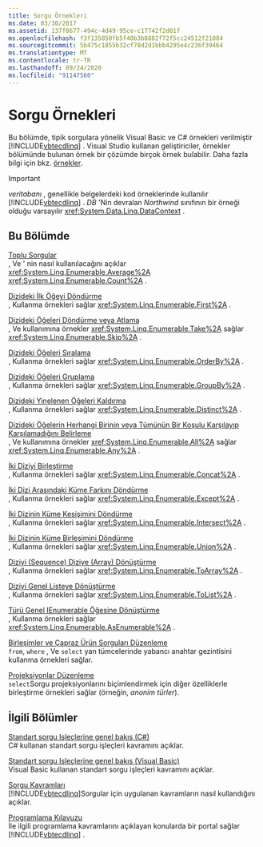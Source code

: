 ```yaml
---
title: Sorgu Örnekleri
ms.date: 03/30/2017
ms.assetid: 137f8677-494c-4d49-95ce-c17742f2d01f
ms.openlocfilehash: f3f135850fb5f40b3b8882f72f5cc24512f21084
ms.sourcegitcommit: 5b475c1855b32cf78d2d1bbb4295e4c236f39464
ms.translationtype: MT
ms.contentlocale: tr-TR
ms.lasthandoff: 09/24/2020
ms.locfileid: "91147560"
---
```

# <a name="query-examples"></a>Sorgu Örnekleri

Bu bölümde, tipik sorgulara yönelik Visual Basic ve C# örnekleri verilmiştir [!INCLUDE[vbtecdlinq](../../../../../../includes/vbtecdlinq-md.md)] . Visual Studio kullanan geliştiriciler, örnekler bölümünde bulunan örnek bir çözümde birçok örnek bulabilir. Daha fazla bilgi için bkz. [örnekler](samples.md).  
  
> [!IMPORTANT]
> *veritabanı* , genellikle belgelerdeki kod örneklerinde kullanılır [!INCLUDE[vbtecdlinq](../../../../../../includes/vbtecdlinq-md.md)] . *DB* 'Nin devralan *Northwind* sınıfının bir örneği olduğu varsayılır <xref:System.Data.Linq.DataContext> .  
  
## <a name="in-this-section"></a>Bu Bölümde  

 [Toplu Sorgular](aggregate-queries.md)  
 , Ve ' nin nasıl kullanılacağını açıklar <xref:System.Linq.Enumerable.Average%2A> <xref:System.Linq.Enumerable.Count%2A> .  
  
 [Dizideki İlk Öğeyi Döndürme](return-the-first-element-in-a-sequence.md)  
 , Kullanma örnekleri sağlar <xref:System.Linq.Enumerable.First%2A> .  
  
 [Dizideki Öğeleri Döndürme veya Atlama](return-or-skip-elements-in-a-sequence.md)  
 , Ve kullanımına örnekler <xref:System.Linq.Enumerable.Take%2A> sağlar <xref:System.Linq.Enumerable.Skip%2A> .  
  
 [Dizideki Öğeleri Sıralama](sort-elements-in-a-sequence.md)  
 , Kullanma örnekleri sağlar <xref:System.Linq.Enumerable.OrderBy%2A> .  
  
 [Dizideki Öğeleri Gruplama](group-elements-in-a-sequence.md)  
 , Kullanma örnekleri sağlar <xref:System.Linq.Enumerable.GroupBy%2A> .  
  
 [Dizideki Yinelenen Öğeleri Kaldırma](eliminate-duplicate-elements-from-a-sequence.md)  
 , Kullanma örnekleri sağlar <xref:System.Linq.Enumerable.Distinct%2A> .  
  
 [Dizideki Öğelerin Herhangi Birinin veya Tümünün Bir Koşulu Karşılayıp Karşılamadığını Belirleme](determine-if-any-or-all-elements-in-a-sequence-satisfy-a-condition.md)  
 , Ve kullanımına örnekler <xref:System.Linq.Enumerable.All%2A> sağlar <xref:System.Linq.Enumerable.Any%2A> .  
  
 [İki Diziyi Birleştirme](concatenate-two-sequences.md)  
 , Kullanma örnekleri sağlar <xref:System.Linq.Enumerable.Concat%2A> .  
  
 [İki Dizi Arasındaki Küme Farkını Döndürme](return-the-set-difference-between-two-sequences.md)  
 , Kullanma örnekleri sağlar <xref:System.Linq.Enumerable.Except%2A> .  
  
 [İki Dizinin Küme Kesişimini Döndürme](return-the-set-intersection-of-two-sequences.md)  
 , Kullanma örnekleri sağlar <xref:System.Linq.Enumerable.Intersect%2A> .  
  
 [İki Dizinin Küme Birleşimini Döndürme](return-the-set-union-of-two-sequences.md)  
 , Kullanma örnekleri sağlar <xref:System.Linq.Enumerable.Union%2A> .  
  
 [Diziyi (Sequence) Diziye (Array) Dönüştürme](convert-a-sequence-to-an-array.md)  
 , Kullanma örnekleri sağlar <xref:System.Linq.Enumerable.ToArray%2A> .  
  
 [Diziyi Genel Listeye Dönüştürme](convert-a-sequence-to-a-generic-list.md)  
 , Kullanma örnekleri sağlar <xref:System.Linq.Enumerable.ToList%2A> .  
  
 [Türü Genel IEnumerable Öğesine Dönüştürme](convert-a-type-to-a-generic-ienumerable.md)  
 , Kullanma örnekleri sağlar <xref:System.Linq.Enumerable.AsEnumerable%2A> .  
  
 [Birleşimler ve Çapraz Ürün Sorguları Düzenleme](formulate-joins-and-cross-product-queries.md)  
 `from`, `where` , Ve `select` yan tümcelerinde yabancı anahtar gezintisini kullanma örnekleri sağlar.  
  
 [Projeksiyonlar Düzenleme](formulate-projections.md)  
 `select`Sorgu projeksiyonlarını biçimlendirmek için diğer özelliklerle birleştirme örnekleri sağlar (örneğin, *anonim türler*).  
  
## <a name="related-sections"></a>İlgili Bölümler  

 [Standart sorgu Işleçlerine genel bakış (C#)](../../../../../csharp/programming-guide/concepts/linq/standard-query-operators-overview.md)  
 C# kullanan standart sorgu işleçleri kavramını açıklar.  
  
 [Standart sorgu Işleçlerine genel bakış (Visual Basic)](../../../../../visual-basic/programming-guide/concepts/linq/standard-query-operators-overview.md)  
 Visual Basic kullanan standart sorgu işleçleri kavramını açıklar.  
  
 [Sorgu Kavramları](query-concepts.md)  
 [!INCLUDE[vbtecdlinq](../../../../../../includes/vbtecdlinq-md.md)]Sorgular için uygulanan kavramların nasıl kullandığını açıklar.  
  
 [Programlama Kılavuzu](programming-guide.md)  
 İle ilgili programlama kavramlarını açıklayan konularda bir portal sağlar [!INCLUDE[vbtecdlinq](../../../../../../includes/vbtecdlinq-md.md)] .

